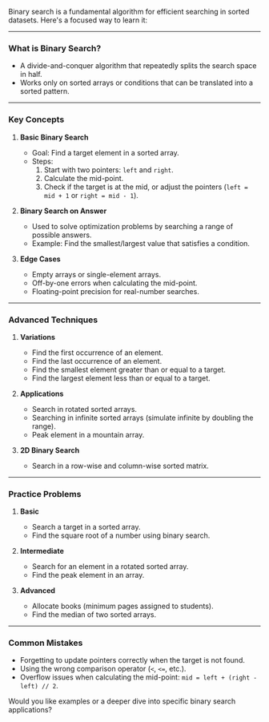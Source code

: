 Binary search is a fundamental algorithm for efficient searching in sorted datasets. Here's a focused way to learn it:

---

### **What is Binary Search?**
- A divide-and-conquer algorithm that repeatedly splits the search space in half.
- Works only on sorted arrays or conditions that can be translated into a sorted pattern.

---

### **Key Concepts**
1. **Basic Binary Search**
   - Goal: Find a target element in a sorted array.
   - Steps:
     1. Start with two pointers: `left` and `right`.
     2. Calculate the mid-point.
     3. Check if the target is at the mid, or adjust the pointers (`left = mid + 1` or `right = mid - 1`).

2. **Binary Search on Answer**
   - Used to solve optimization problems by searching a range of possible answers.
   - Example: Find the smallest/largest value that satisfies a condition.

3. **Edge Cases**
   - Empty arrays or single-element arrays.
   - Off-by-one errors when calculating the mid-point.
   - Floating-point precision for real-number searches.

---

### **Advanced Techniques**
1. **Variations**
   - Find the first occurrence of an element.
   - Find the last occurrence of an element.
   - Find the smallest element greater than or equal to a target.
   - Find the largest element less than or equal to a target.

2. **Applications**
   - Search in rotated sorted arrays.
   - Searching in infinite sorted arrays (simulate infinite by doubling the range).
   - Peak element in a mountain array.

3. **2D Binary Search**
   - Search in a row-wise and column-wise sorted matrix.

---

### **Practice Problems**
1. **Basic**
   - Search a target in a sorted array.
   - Find the square root of a number using binary search.

2. **Intermediate**
   - Search for an element in a rotated sorted array.
   - Find the peak element in an array.

3. **Advanced**
   - Allocate books (minimum pages assigned to students).
   - Find the median of two sorted arrays.

---

### **Common Mistakes**
- Forgetting to update pointers correctly when the target is not found.
- Using the wrong comparison operator (`<`, `<=`, etc.).
- Overflow issues when calculating the mid-point: `mid = left + (right - left) // 2`.

Would you like examples or a deeper dive into specific binary search applications?